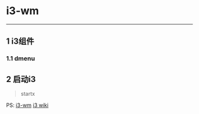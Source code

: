 # i3-wm
---
## 1 i3组件

### 1.1 dmenu



## 2 启动i3
> startx

PS:
[i3-wm](https://i3wm.org/)
[i3 wiki](https://wiki.archlinux.org/index.php/i3_(%E7%AE%80%E4%BD%93%E4%B8%AD%E6%96%87))
